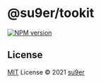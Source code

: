 # @su9er/tookit

[![NPM version](https://img.shields.io/npm/v/@su9er/tookit?color=a1b858&label=)](https://www.npmjs.com/package/@su9er/tookit)

## License

[MIT](./LICENSE) License © 2021 [su9er](https://github.com/su9er)
